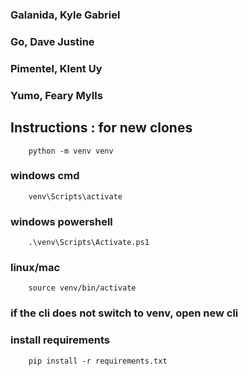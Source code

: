 ### Galanida, Kyle Gabriel
### Go, Dave Justine
### Pimentel, Klent Uy
### Yumo, Feary Mylls

## Instructions : for new clones

        python -m venv venv

###    windows cmd 
        venv\Scripts\activate

###    windows powershell
        .\venv\Scripts\Activate.ps1

###    linux/mac
        source venv/bin/activate

###    if the cli does not switch to venv, open new cli
    
###    install requirements
        pip install -r requirements.txt
